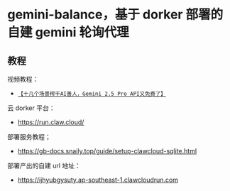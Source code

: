 # gemini-balance，基于 dorker 部署的自建 gemini 轮询代理

## 教程

视频教程：

- [`【十几个场景榨干AI善人，Gemini 2.5 Pro API又免费了】`](https://www.bilibili.com/video/BV1Bi3XzZESn/)

云 dorker 平台：

- https://run.claw.cloud/

部署服务教程；

- https://gb-docs.snaily.top/guide/setup-clawcloud-sqlite.html

部署产出的自建 url 地址：

- https://ijhyubgysuty.ap-southeast-1.clawcloudrun.com
